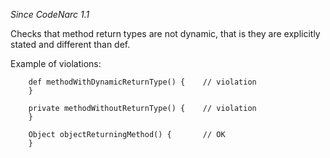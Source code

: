 *Since CodeNarc 1.1*

Checks that method return types are not dynamic, that is they are
explicitly stated and different than def.

Example of violations:

``` 
    def methodWithDynamicReturnType() {    // violation
    }

    private methodWithoutReturnType() {    // violation
    }

    Object objectReturningMethod() {       // OK
    }
```

